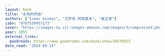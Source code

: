 ```yaml
---
layout: book
title: "永恒的终结"
authors: ["Isaac Asimov", "艾萨克·阿西莫夫", "崔正男"]
isbn: "9787539957173"
cover: "https://images-na.ssl-images-amazon.com/images/S/compressed.photo.goodreads.com/books/1644220602i/26539925.jpg"
year: 1955
external_links:
  goodreads: https://www.goodreads.com/book/show/26539925
date_read: "2014-09-14"
---
```

